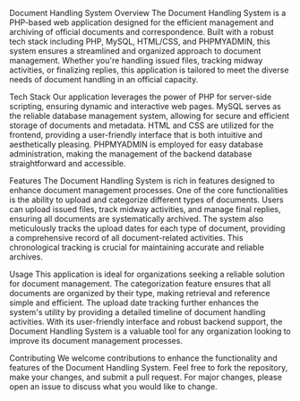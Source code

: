 Document Handling System
Overview
The Document Handling System is a PHP-based web application designed for the efficient management and archiving of official documents and correspondence. Built with a robust tech stack including PHP, MySQL, HTML/CSS, and PHPMYADMIN, this system ensures a streamlined and organized approach to document management. Whether you're handling issued files, tracking midway activities, or finalizing replies, this application is tailored to meet the diverse needs of document handling in an official capacity.

Tech Stack
Our application leverages the power of PHP for server-side scripting, ensuring dynamic and interactive web pages. MySQL serves as the reliable database management system, allowing for secure and efficient storage of documents and metadata. HTML and CSS are utilized for the frontend, providing a user-friendly interface that is both intuitive and aesthetically pleasing. PHPMYADMIN is employed for easy database administration, making the management of the backend database straightforward and accessible.

Features
The Document Handling System is rich in features designed to enhance document management processes. One of the core functionalities is the ability to upload and categorize different types of documents. Users can upload issued files, track midway activities, and manage final replies, ensuring all documents are systematically archived. The system also meticulously tracks the upload dates for each type of document, providing a comprehensive record of all document-related activities. This chronological tracking is crucial for maintaining accurate and reliable archives.

Usage
This application is ideal for organizations seeking a reliable solution for document management. The categorization feature ensures that all documents are organized by their type, making retrieval and reference simple and efficient. The upload date tracking further enhances the system's utility by providing a detailed timeline of document handling activities. With its user-friendly interface and robust backend support, the Document Handling System is a valuable tool for any organization looking to improve its document management processes.



Contributing
We welcome contributions to enhance the functionality and features of the Document Handling System. Feel free to fork the repository, make your changes, and submit a pull request. For major changes, please open an issue to discuss what you would like to change.
